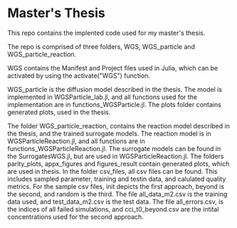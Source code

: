 # Master's Thesis

This repo contains the implented code used for my master's thesis.

The repo is comprised of three folders, WGS, WGS_particle and WGS_particle_reaction.

WGS contains the Manifest and Project files used in Julia, which can be activated by using the activate("WGS") function.

WGS_particle is the diffusion model described in the thesis. The model is implemented in WGSParticle_lab.jl, and all functions used for the implementation are in functions_WGSParticle.jl. The plots folder contains generated plots, used in the thesis.

The folder WGS_particle_reaction, contains the reaction model described in the thesis, and the trained surrogate models. The reaction model is in WGSParticleReaction.jl, and all functions are in functions_WGSParticleReaction.jl. The surrogate models can be found in the SurrogatesWGS.jl, but are used in WGSParticleReaction.jl. The folders parity_plots, appx_figures and figures_result contain generated plots, which are used in thesis. In the folder csv_files, all csv files can be found. This includes sampled parameter, training and testin data, and calulated quality metrics. For the sample csv files, init depicts the first approach, beyond is the second, and random is the third. The file all_data_m2.csv is the training data used, and test_data_m2.csv is the test data. The file all_errors.csv, is the indices of all failed simulations, and cci_t0_beyond.csv are the intital concentrations used for the second approach. 